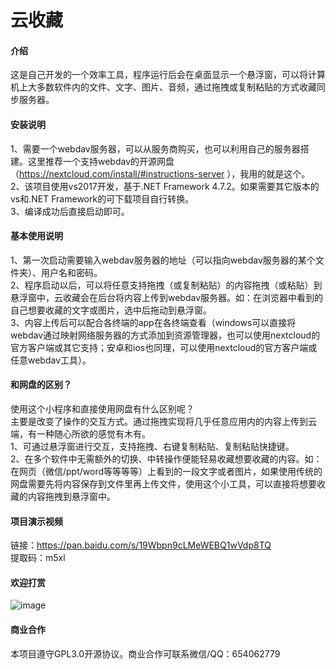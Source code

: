 ﻿# 云收藏

#### 介绍
这是自己开发的一个效率工具，程序运行后会在桌面显示一个悬浮窗，可以将计算机上大多数软件内的文件、文字、图片、音频，通过拖拽或复制粘贴的方式收藏同步服务器。  

#### 安装说明
1、需要一个webdav服务器，可以从服务商购买，也可以利用自己的服务器搭建。这里推荐一个支持webdav的开源网盘（https://nextcloud.com/install/#instructions-server ），我用的就是这个。  
2、该项目使用vs2017开发，基于.NET Framework 4.7.2。如果需要其它版本的vs和.NET Framework的可下载项目自行转换。  
3、编译成功后直接启动即可。  

#### 基本使用说明
1、第一次启动需要输入webdav服务器的地址（可以指向webdav服务器的某个文件夹）、用户名和密码。  
2、程序启动以后，可以将任意支持拖拽（或复制粘贴）的内容拖拽（或粘贴）到悬浮窗中，云收藏会在后台将内容上传到webdav服务器。如：在浏览器中看到的自己想要收藏的文字或图片，选中后拖动到悬浮窗。  
3、内容上传后可以配合各终端的app在各终端查看（windows可以直接将webdav通过映射网络服务器的方式添加到资源管理器，也可以使用nextcloud的官方客户端或其它支持；安卓和ios也同理，可以使用nextcloud的官方客户端或任意webdav工具）。  

#### 和网盘的区别？
使用这个小程序和直接使用网盘有什么区别呢？  
主要是改变了操作的交互方式。通过拖拽实现将几乎任意应用内的内容上传到云端，有一种随心所欲的感觉有木有。  
1、可通过悬浮窗进行交互，支持拖拽、右键复制粘贴、复制粘贴快捷键。  
2、在多个软件中无需额外的切换、中转操作便能轻易收藏想要收藏的内容。如：在网页（微信/ppt/word等等等等）上看到的一段文字或者图片，如果使用传统的网盘需要先将内容保存到文件里再上传文件，使用这个小工具，可以直接将想要收藏的内容拖拽到悬浮窗中。  

#### 项目演示视频
链接：https://pan.baidu.com/s/19Wbpn9cLMeWEBQ1wVdp8TQ  
提取码：m5xl  

#### 欢迎打赏
![image](https://github.com/tianlian0/cloud_collection/blob/master/images/shang.png)  

#### 商业合作
本项目遵守GPL3.0开源协议。商业合作可联系微信/QQ：654062779  